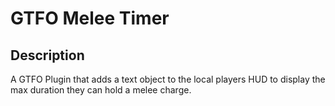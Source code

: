 # GTFO Melee Timer

## Description
A GTFO Plugin that adds a text object to the local players HUD to display the max duration they can hold a melee charge.